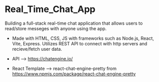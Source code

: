 # Real_Time_Chat_App

Building a full-stack real-time chat application that allows users to read/store messeges with anyone using the app.

- Made with HTML, CSS, JS with frameworks such as Node.js, React, Vite, Express. Utilizes REST API to connect with http servers and recieve/fetch user data.

- API --> https://chatengine.io/
- React Template --> react-chat-engine-pretty from https://www.npmjs.com/package/react-chat-engine-pretty
